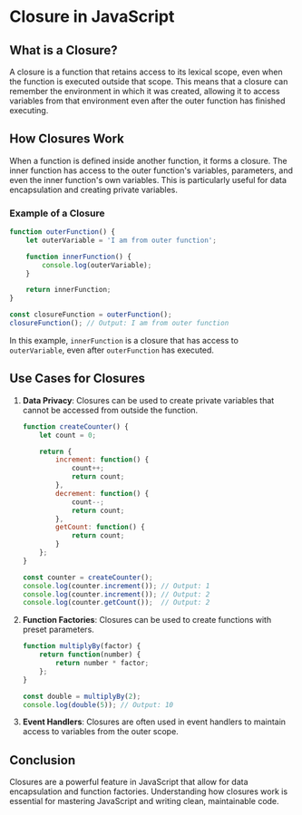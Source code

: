 # Closure in JavaScript

## What is a Closure?

A closure is a function that retains access to its lexical scope, even when the function is executed outside that scope. This means that a closure can remember the environment in which it was created, allowing it to access variables from that environment even after the outer function has finished executing.

## How Closures Work

When a function is defined inside another function, it forms a closure. The inner function has access to the outer function's variables, parameters, and even the inner function's own variables. This is particularly useful for data encapsulation and creating private variables.

### Example of a Closure

```javascript
function outerFunction() {
    let outerVariable = 'I am from outer function';

    function innerFunction() {
        console.log(outerVariable);
    }

    return innerFunction;
}

const closureFunction = outerFunction();
closureFunction(); // Output: I am from outer function
```

In this example, `innerFunction` is a closure that has access to `outerVariable`, even after `outerFunction` has executed.

## Use Cases for Closures

1. **Data Privacy**: Closures can be used to create private variables that cannot be accessed from outside the function.
   
   ```javascript
   function createCounter() {
       let count = 0;

       return {
           increment: function() {
               count++;
               return count;
           },
           decrement: function() {
               count--;
               return count;
           },
           getCount: function() {
               return count;
           }
       };
   }

   const counter = createCounter();
   console.log(counter.increment()); // Output: 1
   console.log(counter.increment()); // Output: 2
   console.log(counter.getCount());  // Output: 2
   ```

2. **Function Factories**: Closures can be used to create functions with preset parameters.

   ```javascript
   function multiplyBy(factor) {
       return function(number) {
           return number * factor;
       };
   }

   const double = multiplyBy(2);
   console.log(double(5)); // Output: 10
   ```

3. **Event Handlers**: Closures are often used in event handlers to maintain access to variables from the outer scope.

## Conclusion

Closures are a powerful feature in JavaScript that allow for data encapsulation and function factories. Understanding how closures work is essential for mastering JavaScript and writing clean, maintainable code.